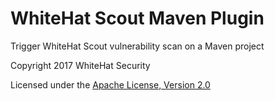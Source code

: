 # WhiteHat Scout Maven Plugin
Trigger WhiteHat Scout vulnerability scan on a Maven project

Copyright 2017 WhiteHat Security

Licensed under the [Apache License, Version 2.0](http://www.apache.org/licenses/LICENSE-2.0)       



